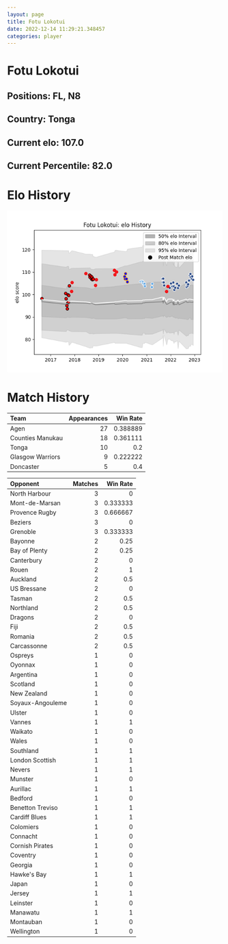 ```yaml
---  
layout: page  
title: Fotu Lokotui  
date: 2022-12-14 11:29:21.348457  
categories: player  
---
```

# Fotu Lokotui

## Positions: FL, N8

## Country: Tonga

## Current elo: 107.0

## Current Percentile: 82.0

# Elo History


![elo history](history_FotuLokotui.png)
# Match History


| Team             |   Appearances |   Win Rate |
|:-----------------|--------------:|-----------:|
| Agen             |            27 |   0.388889 |
| Counties Manukau |            18 |   0.361111 |
| Tonga            |            10 |   0.2      |
| Glasgow Warriors |             9 |   0.222222 |
| Doncaster        |             5 |   0.4      |

| Opponent         |   Matches |   Win Rate |
|:-----------------|----------:|-----------:|
| North Harbour    |         3 |   0        |
| Mont-de-Marsan   |         3 |   0.333333 |
| Provence Rugby   |         3 |   0.666667 |
| Beziers          |         3 |   0        |
| Grenoble         |         3 |   0.333333 |
| Bayonne          |         2 |   0.25     |
| Bay of Plenty    |         2 |   0.25     |
| Canterbury       |         2 |   0        |
| Rouen            |         2 |   1        |
| Auckland         |         2 |   0.5      |
| US Bressane      |         2 |   0        |
| Tasman           |         2 |   0.5      |
| Northland        |         2 |   0.5      |
| Dragons          |         2 |   0        |
| Fiji             |         2 |   0.5      |
| Romania          |         2 |   0.5      |
| Carcassonne      |         2 |   0.5      |
| Ospreys          |         1 |   0        |
| Oyonnax          |         1 |   0        |
| Argentina        |         1 |   0        |
| Scotland         |         1 |   0        |
| New Zealand      |         1 |   0        |
| Soyaux-Angouleme |         1 |   0        |
| Ulster           |         1 |   0        |
| Vannes           |         1 |   1        |
| Waikato          |         1 |   0        |
| Wales            |         1 |   0        |
| Southland        |         1 |   1        |
| London Scottish  |         1 |   1        |
| Nevers           |         1 |   1        |
| Munster          |         1 |   0        |
| Aurillac         |         1 |   1        |
| Bedford          |         1 |   0        |
| Benetton Treviso |         1 |   1        |
| Cardiff Blues    |         1 |   1        |
| Colomiers        |         1 |   0        |
| Connacht         |         1 |   0        |
| Cornish Pirates  |         1 |   0        |
| Coventry         |         1 |   0        |
| Georgia          |         1 |   0        |
| Hawke's Bay      |         1 |   1        |
| Japan            |         1 |   0        |
| Jersey           |         1 |   1        |
| Leinster         |         1 |   0        |
| Manawatu         |         1 |   1        |
| Montauban        |         1 |   0        |
| Wellington       |         1 |   0        |